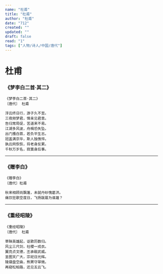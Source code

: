 ```yaml
---
name: "杜甫"
title: "杜甫"
author: "杜甫"
date: "712"
created: ""
updated: ""
draft: false
read: "1"
tags: ["人物/诗人/中国/唐代"]
---
```


# 杜甫

### 《梦李白二首·其二》

```
《梦李白二首·其二》
〔唐代〕 杜甫

浮云终日行，游子久不至。
三夜频梦君，情亲见君意。
告归常局促，苦道来不易。
江湖多风波，舟楫恐失坠。
出门搔白首，若负平生志。
冠盖满京华，斯人独憔悴。
孰云网恢恢，将老身反累。
千秋万岁名，寂寞身后事。
```

---

### 《赠李白》

```
《赠李白》
〔唐代〕杜甫

秋来相顾尚飘蓬，未就丹砂愧葛洪。
痛饮狂歌空度日，飞扬跋扈为谁雄？
```

---

### 《重经昭陵》

```
《重经昭陵》
〔唐代〕 杜甫

草昧英雄起，讴歌历数归。
风尘三尺剑，社稷一戎衣。
翼亮贞文德，丕承戢武威。
圣图天广大，宗祀日光辉。
陵寝盘空曲，熊罴守翠微。
再窥松柏路，还见五云飞。
```
